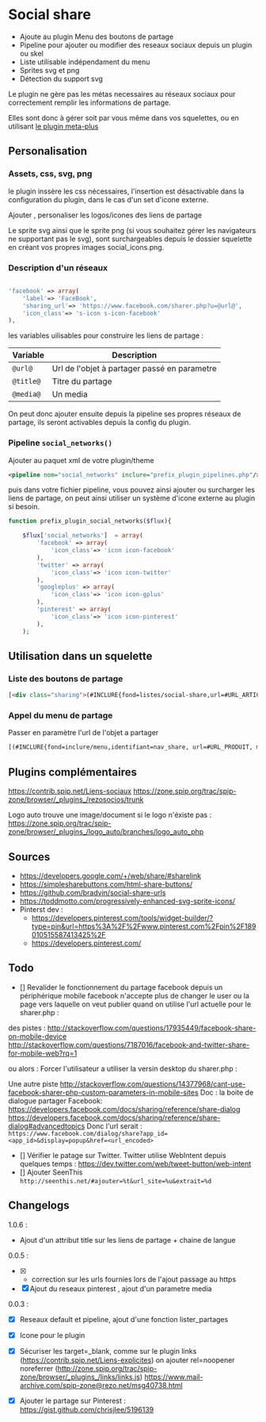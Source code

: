 # Social share

* Ajoute au plugin Menu des boutons de partage
* Pipeline pour ajouter ou modifier des reseaux sociaux depuis un plugin ou skel
* Liste utilisable indépendament du menu
* Sprites svg et png
* Détection du support svg

Le plugin ne gère pas les métas necessaires au réseaux sociaux pour correctement remplir les informations de partage.

Elles sont donc à gérer soit par vous même dans vos squelettes, ou en utilisant [le plugin meta-plus](https://contrib.spip.net/Metas-4845)


## Personalisation

### Assets, css, svg, png

le plugin inssère les css nécessaires, l'insertion est désactivable dans la configuration du plugin, dans le cas d'un set d'icone externe.

Ajouter , personaliser les logos/icones des liens de partage

Le sprite svg ainsi que le sprite png (si vous souhaitez gérer les navigateurs ne supportant pas le svg), sont surchargeables depuis le dossier squelette en créant vos propres images social_icons.png.

### Description d'un réseaux

```php

'facebook' => array(
	'label'=> 'FaceBook',
	'sharing_url'=> 'https://www.facebook.com/sharer.php?u=@url@',
	'icon_class'=> 's-icon s-icon-facebook'
),

```

les variables uilisables pour construire les liens de partage :

| Variable | Description |
|--|--|
| `@url@`| Url de l'objet à partager passé en parametre|
| `@title@` | Titre du partage |
| `@media@` | Un media |

On peut donc ajouter ensuite depuis la pipeline ses propres réseaux de partage, ils seront activables depuis la config du plugin.

### Pipeline `social_networks()`


Ajouter au paquet xml de votre plugin/theme

```xml
<pipeline nom="social_networks" inclure="prefix_plugin_pipelines.php"/>

```

puis dans votre fichier pipeline, vous pouvez ainsi ajouter ou surcharger
les liens de partage, on peut ainsi utiliser un système d'icone externe au plugin si besoin.

```php
function prefix_plugin_social_networks($flux){

	$flux['social_networks']  = array(
		'facebook' => array(
			'icon_class'=> 'icon icon-facebook'
		),
		'twitter' => array(
			'icon_class'=> 'icon icon-twitter'
		),
		'googleplus' => array(
			'icon_class'=> 'icon icon-gplus'
		),
		'pinterest' => array(
			'icon_class'=> 'icon icon-pinterest'
		),
	);
```



## Utilisation dans un squelette

### Liste des boutons de partage

```html
[<div class="sharing">(#INCLURE{fond=listes/social-share,url=#URL_ARTICLE,title=#TITRE,media=#LOGO_ARTICLE,env})</div>]
```

### Appel du menu de partage

Passer en paramètre l'url de l'objet a partager

```html
[(#INCLURE{fond=inclure/menu,identifiant=nav_share, url=#URL_PRODUIT, media=#LOGO_ARTICLE env})]
```

## Plugins complémentaires


https://contrib.spip.net/Liens-sociaux
https://zone.spip.org/trac/spip-zone/browser/_plugins_/rezosocios/trunk

Logo auto trouve une image/document si le logo n'éxiste pas :
https://zone.spip.org/trac/spip-zone/browser/_plugins_/logo_auto/branches/logo_auto_php

## Sources

* https://developers.google.com/+/web/share/#sharelink
* https://simplesharebuttons.com/html-share-buttons/
* https://github.com/bradvin/social-share-urls
* https://toddmotto.com/progressively-enhanced-svg-sprite-icons/
* Pinterst dev :
	* https://developers.pinterest.com/tools/widget-builder/?type=pin&url=https%3A%2F%2Fwww.pinterest.com%2Fpin%2F189010515587413425%2F
	* https://developers.pinterest.com/

## Todo


- [] Revalider le fonctionnement du partage facebook depuis un périphérique mobile
facebook n'accepte plus de changer le user ou la page vers laquelle on veut publier quand
on utilise l'url actuelle pour le sharer.php :

des pistes :
http://stackoverflow.com/questions/17935449/facebook-share-on-mobile-device  
http://stackoverflow.com/questions/7187016/facebook-and-twitter-share-for-mobile-web?rq=1

ou alors :
Forcer l'utilisateur a utiliser la versin desktop du sharer.php :

Une autre piste
http://stackoverflow.com/questions/14377968/cant-use-facebook-sharer-php-custom-parameters-in-mobile-sites
Doc : la boite de dialogue partager Facebook:
https://developers.facebook.com/docs/sharing/reference/share-dialog
https://developers.facebook.com/docs/sharing/reference/share-dialog#advancedtopics
Donc l'url serait :
`https://www.facebook.com/dialog/share?app_id=<app_id>&display=popup&href=<url_encoded>`

- [] Vérifier le patage sur Twitter. Twitter utilise WebIntent depuis quelques temps : https://dev.twitter.com/web/tweet-button/web-intent
- [] Ajouter SeenThis `http://seenthis.net/#ajouter=%t&url_site=%u&extrait=%d`



## Changelogs

1.0.6 :

- Ajout d'un attribut title sur les liens de partage + chaine de langue

0.0.5 :

- [X] - correction sur les urls fournies lors de l'ajout passage au https
- [X] Ajout du reseaux pinterest , ajout d'un parametre media

0.0.3 :

- [X] Reseaux default et pipeline, ajout d'une fonction lister_partages
- [X] Icone pour le plugin
- [x] Sécuriser les target=_blank, comme sur le plugin links (https://contrib.spip.net/Liens-explicites)
		on ajouter rel=noopener noreferrer
		(http://zone.spip.org/trac/spip-zone/browser/_plugins_/links/links.js)
		https://www.mail-archive.com/spip-zone@rezo.net/msg40738.html

- [x] Ajouter le partage sur Pinterest : https://gist.github.com/chrisjlee/5196139
